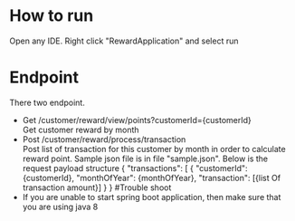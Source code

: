 # How to run
Open any IDE. Right click "RewardApplication" and select run

# Endpoint
There two endpoint.
* Get /customer/reward/view/points?customerId={customerId}  <br /> 
Get customer reward by month
* Post /customer/reward/process/transaction <br /> 
Post list of transaction for this customer by month in order to calculate reward point.
Sample json file is in file "sample.json".
Below is the request payload structure
{
    "transactions": [
        {
            "customerId": {customerId},
            "monthOfYear": {monthOfYear},
            "transaction": [{list Of transaction amount}]
        }
}
#Trouble shoot
* If you are unable to start spring boot application, then make sure that you are using java 8
